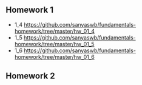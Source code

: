 ## Homework 1
- 1_4 https://github.com/sanyaswb/fundamentals-homework/tree/master/hw_01_4
- 1_5 https://github.com/sanyaswb/fundamentals-homework/tree/master/hw_01_5
- 1_6 https://github.com/sanyaswb/fundamentals-homework/tree/master/hw_01_6

## Homework 2
